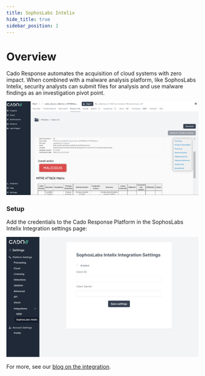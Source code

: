 ```yaml
---
title: SophosLabs Intelix
hide_title: true
sidebar_position: 1
---
```


# Overview

Cado Response automates the acquisition of cloud systems with zero impact. When combined with a malware analysis platform, like SophosLabs Intelix, security analysts can submit files for analysis and use malware findings as an investigation pivot point. 


![Intelix](/img/intelix_screenshot.png)


### Setup

Add the credentials to the Cado Response Platform in the SophosLabs Intelix Integration settings page:

![Setup](/img/intelix_setup.png)


For more, see our [blog on the integration](https://www.cadosecurity.com/intelligence-driven-cloud-incident-response-with-cado-response-and-sophoslabs-intelix/).


